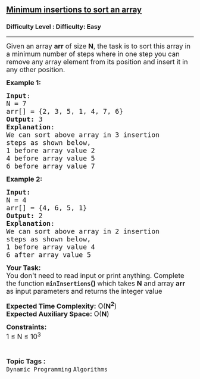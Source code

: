 <h2><a href="https://www.geeksforgeeks.org/problems/minimum-insertions-to-sort-an-array0535/1?page=9&status=unsolved&sortBy=accuracy">Minimum insertions to sort an array</a></h2><h3>Difficulty Level : Difficulty: Easy</h3><hr><div class="problems_problem_content__Xm_eO"><p><span style="font-size: 18px;">Given an array <strong>arr</strong> of size <strong>N</strong>, the task is to sort this array in a minimum number of steps where in one step you can remove any array element from its position and insert it in any other position.</span></p>
<p><span style="font-size: 18px;"><strong>Example 1:</strong></span></p>
<pre><span style="font-size: 18px;"><strong>Input</strong>:
N = 7
arr[] = {2, 3, 5, 1, 4, 7, 6}
<strong>Output:</strong> 3
<strong>Explanation</strong>: </span>
<span style="font-size: 18px;">We can sort above array in 3 insertion 
steps as shown below,
1 before array value 2
4 before array value 5
6 before array value 7</span></pre>
<p><span style="font-size: 18px;"><strong>Example 2:</strong></span></p>
<pre><span style="font-size: 18px;"><strong>Input:
</strong>N = 4
arr[] = {4, 6, 5, 1}
<strong>Output: </strong>2
<strong>Explanation</strong>: 
We can sort above array in 2 insertion 
steps as shown below, 
1 before array value 4
6 after array value 5 </span>
</pre>
<p><span style="font-size: 18px;"><strong>Your Task:&nbsp;&nbsp;</strong><br>You don't need to read input or print anything. Complete the function <strong><code>minInsertions</code>()&nbsp;</strong>which takes <strong>N</strong> and array <strong>arr </strong>as input parameters and returns the integer value</span></p>
<p><span style="font-size: 18px;"><strong>Expected Time Complexity:</strong> O(<strong>N<sup>2</sup></strong>)<br><strong>Expected Auxiliary Space:</strong> O(<strong>N</strong>)</span></p>
<p><span style="font-size: 18px;"><strong>Constraints:</strong><br>1 ≤ N ≤ 10<sup>3</sup></span></p></div><br><p><span style=font-size:18px><strong>Topic Tags : </strong><br><code>Dynamic Programming</code>&nbsp;<code>Algorithms</code>&nbsp;